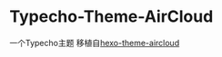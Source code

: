 # Typecho-Theme-AirCloud
一个Typecho主题
移植自[hexo-theme-aircloud](https://github.com/aircloud/hexo-theme-aircloud)
